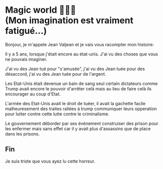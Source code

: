 # Magic world 👀🐱‍🚀 </br>  (Mon imagination est vraiment fatigué...)


Bonjour, je m'appele Jean Valjean et je vais vous racompter mon histoire:

Il y a 5 ans, lorsque j'était encore au état-unis. J'ai vu des choses que vous ne pouvais imaginer.

J'ai vu des Jean tué pour  "s'amusée", j'ai vu des Jean tuée pour des désaccord, j'ai vu des Jean tuée pour de l'argent.

Les Etat-Unis était devenue un bain de sang seul certain dictateurs comme Trump avait encore le pouvoir d'arrêter celà mais au lieu de faire celà ils encourager au coup d'Etat.

L'armée des Etat-Unis avait le droit de tuéer, il avait la gachette facile malheuresement des traites raliées à trump communiquer leurs opperation pour lutter contre cette lutte contre le criminalisme.

Le gouvernement déborder par ses événement construiser des prison pour les enfermer mais sans effet car il y avait plus d'assassins que de place dans les prisons.

## Fin
Je suis triste que vous ayez lu cette horreur. 

